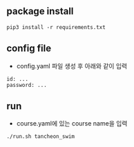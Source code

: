 ## package install
```
pip3 install -r requirements.txt
```

## config file
* config.yaml 파일 생성 후 아래와 같이 입력
```
id: ...
password: ...
```

## run
* course.yaml에 있는 course name을 입력
```
./run.sh tancheon_swim
```